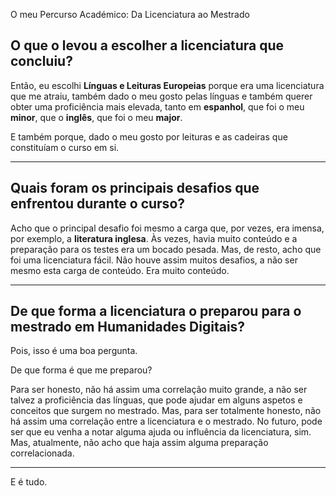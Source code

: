 O meu Percurso Académico: Da Licenciatura ao Mestrado

## O que o levou a escolher a licenciatura que concluiu?

Então, eu escolhi **Línguas e Leituras Europeias** porque era uma licenciatura que me atraiu, também dado o meu gosto pelas línguas e também querer obter uma proficiência mais elevada, tanto em **espanhol**, que foi o meu **minor**, que o **inglês**, que foi o meu **major**.

E também porque, dado o meu gosto por leituras e as cadeiras que constituíam o curso em si.

---

## Quais foram os principais desafios que enfrentou durante o curso?

Acho que o principal desafio foi mesmo a carga que, por vezes, era imensa, por exemplo, a **literatura inglesa**. Às vezes, havia muito conteúdo e a preparação para os testes era um bocado pesada. Mas, de resto, acho que foi uma licenciatura fácil. Não houve assim muitos desafios, a não ser mesmo esta carga de conteúdo. Era muito conteúdo.

---

## De que forma a licenciatura o preparou para o mestrado em Humanidades Digitais?

Pois, isso é uma boa pergunta.

De que forma é que me preparou?

Para ser honesto, não há assim uma correlação muito grande, a não ser talvez a proficiência das línguas, que pode ajudar em alguns aspetos e conceitos que surgem no mestrado. Mas, para ser totalmente honesto, não há assim uma correlação entre a licenciatura e o mestrado. No futuro, pode ser que eu venha a notar alguma ajuda ou influência da licenciatura, sim. Mas, atualmente, não acho que haja assim alguma preparação correlacionada.

---

E é tudo.

